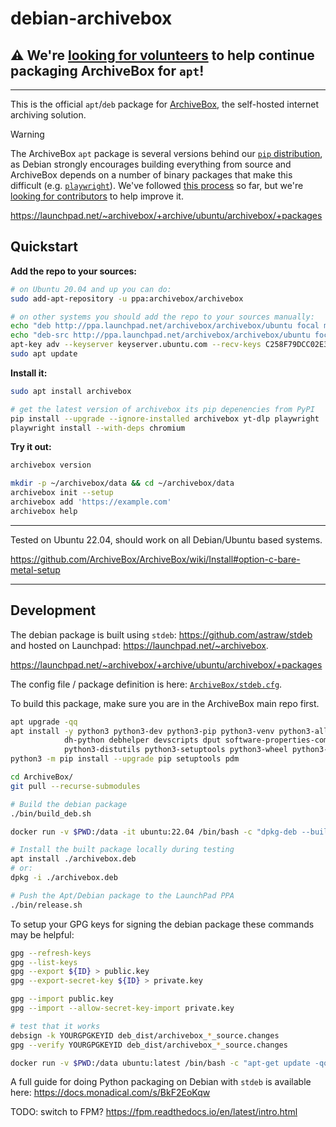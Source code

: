 # debian-archivebox

## ⚠️ We're [looking for volunteers](https://zulip.archivebox.io/#narrow/stream/158-development/topic/packaging.20for.20debian) to help continue packaging ArchiveBox for `apt`!

---

This is the official `apt`/`deb` package for [ArchiveBox](https://github.com/ArchiveBox/ArchiveBox), the self-hosted internet archiving solution.  

> [!WARNING]
> The ArchiveBox `apt` package is several versions behind our [`pip` distribution](https://github.com/ArchiveBox/pip-archivebox), as Debian strongly encourages building everything from source and ArchiveBox depends on a number of binary packages that make this difficult (e.g. [`playwright`](https://github.com/buildout/buildout/issues/578)). We've followed [this process](https://docs.monadical.com/s/BkF2EoKqw) so far, but we're [looking for contributors](https://zulip.archivebox.io/#narrow/stream/158-development/topic/packaging.20for.20debian) to help improve it.

https://launchpad.net/~archivebox/+archive/ubuntu/archivebox/+packages

## Quickstart

**Add the repo to your sources:**
```bash
# on Ubuntu 20.04 and up you can do:
sudo add-apt-repository -u ppa:archivebox/archivebox

# on other systems you should add the repo to your sources manually:
echo "deb http://ppa.launchpad.net/archivebox/archivebox/ubuntu focal main" > /etc/apt/sources.list.d/archivebox.list
echo "deb-src http://ppa.launchpad.net/archivebox/archivebox/ubuntu focal main" >> /etc/apt/sources.list.d/archivebox.list
apt-key adv --keyserver keyserver.ubuntu.com --recv-keys C258F79DCC02E369
sudo apt update
```

**Install it:**
```bash
sudo apt install archivebox

# get the latest version of archivebox its pip depenencies from PyPI
pip install --upgrade --ignore-installed archivebox yt-dlp playwright
playwright install --with-deps chromium
```

**Try it out:**
```bash
archivebox version

mkdir -p ~/archivebox/data && cd ~/archivebox/data
archivebox init --setup
archivebox add 'https://example.com'
archivebox help
```
---

Tested on Ubuntu 22.04, should work on all Debian/Ubuntu based systems.

https://github.com/ArchiveBox/ArchiveBox/wiki/Install#option-c-bare-metal-setup

---

## Development

The debian package is built using `stdeb`: https://github.com/astraw/stdeb and hosted on Launchpad: https://launchpad.net/~archivebox.

https://launchpad.net/~archivebox/+archive/ubuntu/archivebox/+packages

The config file / package definition is here: [`ArchiveBox/stdeb.cfg`](https://github.com/ArchiveBox/ArchiveBox/blob/master/stdeb.cfg).

To build this package, make sure you are in the ArchiveBox main repo first.

```bash
apt upgrade -qq
apt install -y python3 python3-dev python3-pip python3-venv python3-all python-all \
            dh-python debhelper devscripts dput software-properties-common \
            python3-distutils python3-setuptools python3-wheel python3-stdeb jq fakeroot
python3 -m pip install --upgrade pip setuptools pdm

cd ArchiveBox/
git pull --recurse-submodules

# Build the debian package
./bin/build_deb.sh

docker run -v $PWD:/data -it ubuntu:22.04 /bin/bash -c "dpkg-deb --build archivebox; apt-get update -qq; env DEBIAN_FRONTEND=noninteractive TZ=Etc/UTC apt install -y ./archivebox.deb"

# Install the built package locally during testing
apt install ./archivebox.deb
# or:
dpkg -i ./archivebox.deb

# Push the Apt/Debian package to the LaunchPad PPA
./bin/release.sh
```


To setup your GPG keys for signing the debian package these commands may be helpful:
```bash
gpg --refresh-keys
gpg --list-keys
gpg --export ${ID} > public.key
gpg --export-secret-key ${ID} > private.key

gpg --import public.key
gpg --import --allow-secret-key-import private.key

# test that it works
debsign -k YOURGPGKEYID deb_dist/archivebox_*_source.changes
gpg --verify YOURGPGKEYID deb_dist/archivebox_*_source.changes

docker run -v $PWD:/data ubuntu:latest /bin/bash -c "apt-get update -qq; apt-get install -qq -y devscripts gpg; cd /data; gpg --import public.key; gpg --import private.key; dpkg-source -b archivebox-0.7.1; cd archivebox-0.7.1; dpkg-genchanges --build=source,all -sa > ../archivebox_0.7.1-1_source.changes; cd ..; debsign -k 52423FBED1586F45 ./archivebox_0.7.1-1_source.changes"
```

A full guide for doing Python packaging on Debian with `stdeb` is available here: https://docs.monadical.com/s/BkF2EoKqw


TODO: switch to FPM? https://fpm.readthedocs.io/en/latest/intro.html
